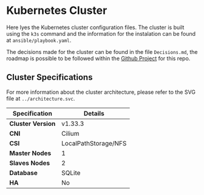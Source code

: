 # Kubernetes Cluster

Here lyes the Kubernetes cluster configuration files. The cluster is built using the `k3s` command and the information for the instalation can be found at `ansible/playbook.yaml`.

The decisions made for the cluster can be found in the file `Decisions.md`, the roadmap is possible to be followed within the [Github Project](https://github.com/users/andrebovendorp/projects/2) for this repo.

## Cluster Specifications

For more information about the cluster architecture, please refer to the SVG file at `../architecture.svc`.

| Specification       | Details          |
| ------------------- | ---------------- |
| **Cluster Version** | v1.33.3          |
| **CNI**             | Cilium           |
| **CSI**             | LocalPathStorage/NFS |
| **Master Nodes**    | 1                |
| **Slaves Nodes**    | 2                |
| **Database**        | SQLite           |
| **HA**              | No               |
